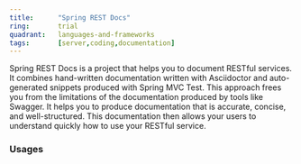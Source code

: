 ```yaml
---
title:      "Spring REST Docs"
ring:       trial
quadrant:   languages-and-frameworks
tags:       [server,coding,documentation]
---
```


Spring REST Docs is a project that helps you to document RESTful services. It combines hand-written documentation written with Asciidoctor and auto-generated snippets produced with Spring MVC Test. This approach frees you from the limitations of the documentation produced by tools like Swagger. It helps you to produce documentation that is accurate, concise, and well-structured. This documentation then allows your users to understand quickly how to use your RESTful service.

### Usages
